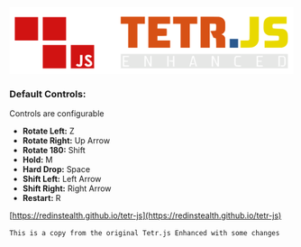 ![Banner](tetr_js/tetrjslogoenhanced.svg)

### Default Controls:

Controls are configurable

- **Rotate Left:** Z
- **Rotate Right:** Up Arrow
- **Rotate 180:** Shift
- **Hold:** M
- **Hard Drop:** Space
- **Shift Left:** Left Arrow
- **Shift Right:** Right Arrow
- **Restart:** R

[https://redinstealth.github.io/tetr-js](https://redinstealth.github.io/tetr-js)

```
This is a copy from the original Tetr.js Enhanced with some changes
```